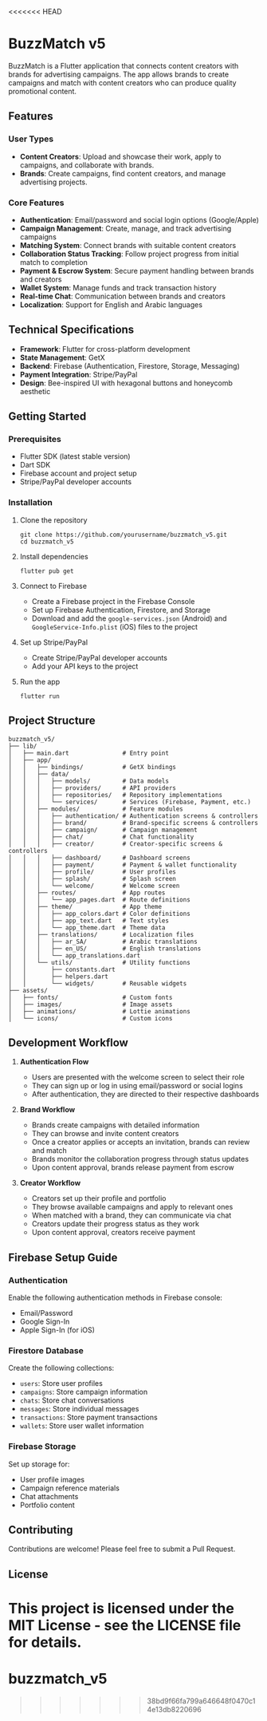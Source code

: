<<<<<<< HEAD
# BuzzMatch v5

BuzzMatch is a Flutter application that connects content creators with brands for advertising campaigns. The app allows brands to create campaigns and match with content creators who can produce quality promotional content.

## Features

### User Types
- **Content Creators**: Upload and showcase their work, apply to campaigns, and collaborate with brands.
- **Brands**: Create campaigns, find content creators, and manage advertising projects.

### Core Features
- **Authentication**: Email/password and social login options (Google/Apple)
- **Campaign Management**: Create, manage, and track advertising campaigns
- **Matching System**: Connect brands with suitable content creators
- **Collaboration Status Tracking**: Follow project progress from initial match to completion
- **Payment & Escrow System**: Secure payment handling between brands and creators
- **Wallet System**: Manage funds and track transaction history
- **Real-time Chat**: Communication between brands and creators
- **Localization**: Support for English and Arabic languages

## Technical Specifications

- **Framework**: Flutter for cross-platform development
- **State Management**: GetX
- **Backend**: Firebase (Authentication, Firestore, Storage, Messaging)
- **Payment Integration**: Stripe/PayPal
- **Design**: Bee-inspired UI with hexagonal buttons and honeycomb aesthetic

## Getting Started

### Prerequisites
- Flutter SDK (latest stable version)
- Dart SDK
- Firebase account and project setup
- Stripe/PayPal developer accounts

### Installation
1. Clone the repository
   ```
   git clone https://github.com/yourusername/buzzmatch_v5.git
   cd buzzmatch_v5
   ```

2. Install dependencies
   ```
   flutter pub get
   ```

3. Connect to Firebase
   - Create a Firebase project in the Firebase Console
   - Set up Firebase Authentication, Firestore, and Storage
   - Download and add the `google-services.json` (Android) and `GoogleService-Info.plist` (iOS) files to the project

4. Set up Stripe/PayPal
   - Create Stripe/PayPal developer accounts
   - Add your API keys to the project

5. Run the app
   ```
   flutter run
   ```

## Project Structure

```
buzzmatch_v5/
├── lib/
│   ├── main.dart               # Entry point
│   ├── app/
│   │   ├── bindings/           # GetX bindings
│   │   ├── data/
│   │   │   ├── models/         # Data models
│   │   │   ├── providers/      # API providers
│   │   │   ├── repositories/   # Repository implementations
│   │   │   └── services/       # Services (Firebase, Payment, etc.)
│   │   ├── modules/            # Feature modules
│   │   │   ├── authentication/ # Authentication screens & controllers
│   │   │   ├── brand/          # Brand-specific screens & controllers
│   │   │   ├── campaign/       # Campaign management
│   │   │   ├── chat/           # Chat functionality
│   │   │   ├── creator/        # Creator-specific screens & controllers
│   │   │   ├── dashboard/      # Dashboard screens
│   │   │   ├── payment/        # Payment & wallet functionality
│   │   │   ├── profile/        # User profiles
│   │   │   ├── splash/         # Splash screen
│   │   │   └── welcome/        # Welcome screen
│   │   ├── routes/             # App routes
│   │   │   └── app_pages.dart  # Route definitions
│   │   ├── theme/              # App theme
│   │   │   ├── app_colors.dart # Color definitions
│   │   │   ├── app_text.dart   # Text styles
│   │   │   └── app_theme.dart  # Theme data
│   │   ├── translations/       # Localization files
│   │   │   ├── ar_SA/          # Arabic translations
│   │   │   ├── en_US/          # English translations
│   │   │   └── app_translations.dart
│   │   └── utils/              # Utility functions
│   │       ├── constants.dart
│   │       ├── helpers.dart
│   │       └── widgets/        # Reusable widgets
├── assets/
│   ├── fonts/                  # Custom fonts
│   ├── images/                 # Image assets
│   ├── animations/             # Lottie animations
│   └── icons/                  # Custom icons
```

## Development Workflow

1. **Authentication Flow**
   - Users are presented with the welcome screen to select their role
   - They can sign up or log in using email/password or social logins
   - After authentication, they are directed to their respective dashboards

2. **Brand Workflow**
   - Brands create campaigns with detailed information
   - They can browse and invite content creators
   - Once a creator applies or accepts an invitation, brands can review and match
   - Brands monitor the collaboration progress through status updates
   - Upon content approval, brands release payment from escrow

3. **Creator Workflow**
   - Creators set up their profile and portfolio
   - They browse available campaigns and apply to relevant ones
   - When matched with a brand, they can communicate via chat
   - Creators update their progress status as they work
   - Upon content approval, creators receive payment

## Firebase Setup Guide

### Authentication
Enable the following authentication methods in Firebase console:
- Email/Password
- Google Sign-In
- Apple Sign-In (for iOS)

### Firestore Database
Create the following collections:
- `users`: Store user profiles
- `campaigns`: Store campaign information
- `chats`: Store chat conversations
- `messages`: Store individual messages
- `transactions`: Store payment transactions
- `wallets`: Store user wallet information

### Firebase Storage
Set up storage for:
- User profile images
- Campaign reference materials
- Chat attachments
- Portfolio content

## Contributing
Contributions are welcome! Please feel free to submit a Pull Request.

## License
This project is licensed under the MIT License - see the LICENSE file for details.
=======
# buzzmatch_v5
>>>>>>> 38bd9f66fa799a646648f0470c14e13db8220696
